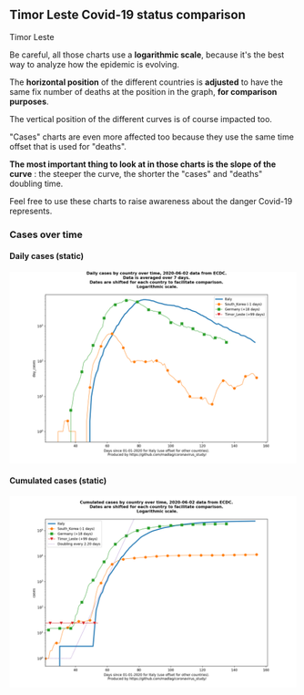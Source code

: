 ## Timor Leste Covid-19 status comparison 

Timor Leste



Be careful, all those charts use a **logarithmic scale**, because it's the best way to analyze how the epidemic is evolving.
 
The **horizontal position** of the different countries is **adjusted** to have the same fix number of deaths at the position in the graph, **for comparison purposes**.

The vertical position of the different curves is of course impacted too.

"Cases" charts are even more affected too because they use the same time offset that is used for "deaths".

**The most important thing to look at in those charts is the slope of the curve** : the steeper the curve, the shorter the "cases" and "deaths" doubling time.

Feel free to use these charts to raise awareness about the danger Covid-19 represents. 


 
### Cases over time
 
#### Daily cases (static)
![Timor Leste covid-19 daily cases static chart](https://raw.githubusercontent.com/madlag/coronavirus_study/master/notebooks/graphs/2020-06-02/countries/Timor_Leste/2020-06-02_Timor_Leste_day_cases.png "Timor Leste covid-19 day_cases static chart")   
 
#### Cumulated cases (static)
![Timor Leste covid-19 cumulated cases static chart](https://raw.githubusercontent.com/madlag/coronavirus_study/master/notebooks/graphs/2020-06-02/countries/Timor_Leste/2020-06-02_Timor_Leste_cases.png "Timor Leste covid-19 cases static chart")   

